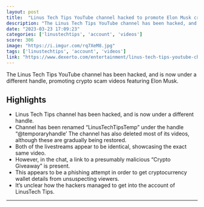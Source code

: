 ```yaml
---
layout: post
title:  "Linus Tech Tips YouTube channel hacked to promote Elon Musk crypto scam videos"
description: "The Linus Tech Tips YouTube channel has been hacked, and is now under a different handle, promoting crypto scam videos featuring Elon Musk."
date: "2023-03-23 17:09:23"
categories: ['linustechtips', 'account', 'videos']
score: 306
image: "https://i.imgur.com/rq7XeM8.jpg"
tags: ['linustechtips', 'account', 'videos']
link: "https://www.dexerto.com/entertainment/linus-tech-tips-youtube-channel-hacked-crypto-elon-musk-scam-2094461/"
---
```


The Linus Tech Tips YouTube channel has been hacked, and is now under a different handle, promoting crypto scam videos featuring Elon Musk.

## Highlights

- Linus Tech Tips channel has been hacked, and is now under a different handle.
- Channel has been renamed “LinusTechTipsTemp” under the handle “@temporaryhandle’ The channel has also deleted most of its videos, although these are gradually being restored.
- Both of the livestreams appear to be identical, showcasing the exact same video.
- However, in the chat, a link to a presumably malicious “Crypto Giveaway” is present.
- This appears to be a phishing attempt in order to get cryptocurrency wallet details from unsuspecting viewers.
- It’s unclear how the hackers managed to get into the account of LinusTech Tips.

---
